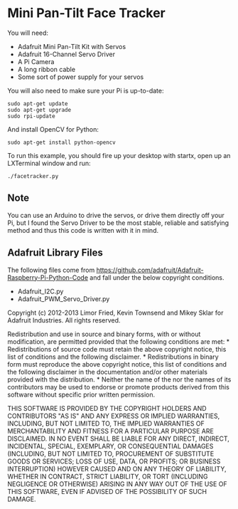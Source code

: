Mini Pan-Tilt Face Tracker
==========================

You will need:
* Adafruit Mini Pan-Tilt Kit with Servos
* Adafruit 16-Channel Servo Driver
* A Pi Camera
* A long ribbon cable
* Some sort of power supply for your servos

You will also need to make sure your Pi is up-to-date:

    sudo apt-get update
    sudo apt-get upgrade
    sudo rpi-update

And install OpenCV for Python:

    sudo apt-get install python-opencv

To run this example, you should fire up your desktop with startx,
open up an LXTerminal window and run:

    ./facetracker.py


Note
----

You can use an Arduino to drive the servos, or drive them directly off your Pi, but I found the Servo Driver to be the most stable, reliable and satisfying method and thus this code is written with it in mind.


Adafruit Library Files
----------------------

The following files come from https://github.com/adafruit/Adafruit-Raspberry-Pi-Python-Code and fall under the below copyright conditions.

* Adafruit_I2C.py
* Adafruit_PWM_Servo_Driver.py

Copyright (c) 2012-2013 Limor Fried, Kevin Townsend and Mikey Sklar for Adafruit Industries. All rights reserved.

Redistribution and use in source and binary forms, with or without modification, are permitted provided that the following conditions are met: * Redistributions of source code must retain the above copyright notice, this list of conditions and the following disclaimer. * Redistributions in binary form must reproduce the above copyright notice, this list of conditions and the following disclaimer in the documentation and/or other materials provided with the distribution. * Neither the name of the nor the names of its contributors may be used to endorse or promote products derived from this software without specific prior written permission.

THIS SOFTWARE IS PROVIDED BY THE COPYRIGHT HOLDERS AND CONTRIBUTORS "AS IS" AND ANY EXPRESS OR IMPLIED WARRANTIES, INCLUDING, BUT NOT LIMITED TO, THE IMPLIED WARRANTIES OF MERCHANTABILITY AND FITNESS FOR A PARTICULAR PURPOSE ARE DISCLAIMED. IN NO EVENT SHALL BE LIABLE FOR ANY DIRECT, INDIRECT, INCIDENTAL, SPECIAL, EXEMPLARY, OR CONSEQUENTIAL DAMAGES (INCLUDING, BUT NOT LIMITED TO, PROCUREMENT OF SUBSTITUTE GOODS OR SERVICES; LOSS OF USE, DATA, OR PROFITS; OR BUSINESS INTERRUPTION) HOWEVER CAUSED AND ON ANY THEORY OF LIABILITY, WHETHER IN CONTRACT, STRICT LIABILITY, OR TORT (INCLUDING NEGLIGENCE OR OTHERWISE) ARISING IN ANY WAY OUT OF THE USE OF THIS SOFTWARE, EVEN IF ADVISED OF THE POSSIBILITY OF SUCH DAMAGE.
